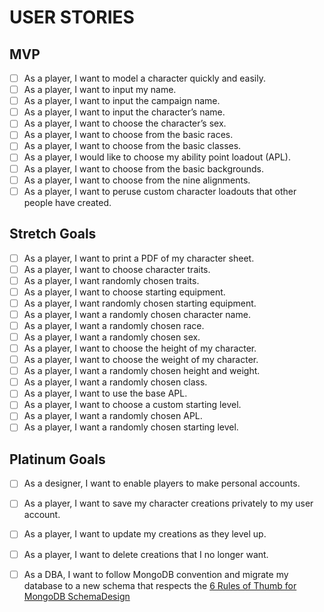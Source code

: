 # USER STORIES

## MVP

- [ ] As a player, I want to model a character quickly and easily.
- [ ] As a player, I want to input my name.
- [ ] As a player, I want to input the campaign name.
- [ ] As a player, I want to input the character’s name.
- [ ] As a player, I want to choose the character’s sex.
- [ ] As a player, I want to choose from the basic races.
- [ ] As a player, I want to choose from the basic classes.
- [ ] As a player, I would like to choose my ability point loadout (APL).
- [ ] As a player, I want to choose from the basic backgrounds.
- [ ] As a player, I want to choose from the nine alignments.
- [ ] As a player, I want to peruse custom character loadouts that other people have created.

## Stretch Goals

- [ ] As a player, I want to print a PDF of my character sheet.
- [ ] As a player, I want to choose character traits.
- [ ] As a player, I want randomly chosen traits.
- [ ] As a player, I want to choose starting equipment.
- [ ] As a player, I want randomly chosen starting equipment.
- [ ] As a player, I want a randomly chosen character name.
- [ ] As a player, I want a randomly chosen race.
- [ ] As a player, I want a randomly chosen sex.
- [ ] As a player, I want to choose the height of my character.
- [ ] As a player, I want to choose the weight of my character.
- [ ] As a player, I want a randomly chosen height and weight.
- [ ] As a player, I want a randomly chosen class.
- [ ] As a player, I want to use the base APL.
- [ ] As a player, I want to choose a custom starting level.
- [ ] As a player, I want a randomly chosen APL.
- [ ] As a player, I want a randomly chosen starting level.

## Platinum Goals

- [ ] As a designer, I want to enable players to make personal accounts.
- [ ] As a player, I want to save my character creations privately to my user account.
- [ ] As a player, I want to update my creations as they level up.
- [ ] As a player, I want to delete creations that I no longer want.
- [ ] As a DBA, I want to follow MongoDB convention and migrate my database to a new schema that respects the [6 Rules of Thumb for MongoDB SchemaDesign](https://www.mongodb.com/blog/post/6-rules-of-thumb-for-mongodb-schema-design-part-1)

